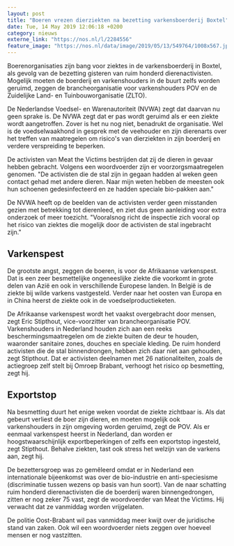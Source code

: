 ```yaml
---
layout: post
title: "Boeren vrezen dierziekten na bezetting varkensboerderij Boxtel"
date: Tue, 14 May 2019 12:06:18 +0200
category: nieuws
externe_link: "https://nos.nl/l/2284556"
feature_image: "https://nos.nl/data/image/2019/05/13/549764/1008x567.jpg"
---
```


<p>Boerenorganisaties zijn bang voor ziektes in de varkensboerderij in Boxtel, als gevolg van de bezetting gisteren van ruim honderd dierenactivisten. Mogelijk moeten de boerderij en varkenshouders in de buurt zelfs worden geruimd, zeggen de brancheorganisatie voor varkenshouders POV en de Zuidelijke Land- en Tuinbouworganisatie (ZLTO).</p>
<p>De Nederlandse Voedsel- en Warenautoriteit (NVWA) zegt dat daarvan nu geen sprake is. De NVWA zegt dat er pas wordt geruimd als er een ziekte wordt aangetroffen. Zover is het nu nog niet, benadrukt de organisatie. Wel is de voedselwaakhond in gesprek met de veehouder en zijn dierenarts over het treffen van maatregelen om risico's van dierziekten in zijn boerderij en verdere verspreiding te beperken.</p>
<p>De activisten van Meat the Victims bestrijden dat zij de dieren in gevaar hebben gebracht. Volgens een woordvoerder zijn er voorzorgsmaatregelen genomen. "De activisten die de stal zijn in gegaan hadden al weken geen contact gehad met andere dieren. Naar mijn weten hebben de meesten ook hun schoenen gedesinfecteerd en ze hadden speciale bio-pakken aan."</p>
<p>De NVWA heeft op de beelden van de activisten verder geen misstanden gezien met betrekking tot dierenleed, en ziet dus geen aanleiding voor extra onderzoek of meer toezicht. "Vooralsnog richt de inspectie zich vooral op het risico van ziektes die mogelijk door de activisten de stal ingebracht zijn."</p>
<h2>Varkenspest</h2>
<p>De grootste angst, zeggen de boeren, is voor de Afrikaanse varkenspest. Dat is een zeer besmettelijke ongeneeslijke ziekte die voorkomt in grote delen van Azië en ook in verschillende Europese landen. In België is de ziekte bij wilde varkens vastgesteld. Verder naar het oosten van Europa en in China heerst de ziekte ook in de voedselproductieketen.</p>
<p>De Afrikaanse varkenspest wordt het vaakst overgebracht door mensen, zegt Eric Stipthout, vice-voorzitter van brancheorganisatie POV. Varkenshouders in Nederland houden zich aan een reeks beschermingsmaatregelen om de ziekte buiten de deur te houden, waaronder sanitaire zones, douches en speciale kleding. De ruim honderd activisten die de stal binnendrongen, hebben zich daar niet aan gehouden, zegt Stipthout. Dat er activisten deelnamen met 26 nationaliteiten, zoals de actiegroep zelf stelt bij Omroep Brabant, verhoogt het risico op besmetting, zegt hij.</p>
<h2>Exportstop</h2>
<p>Na besmetting duurt het enige weken voordat de ziekte zichtbaar is. Als dat gebeurt verliest de boer zijn dieren, en moeten mogelijk ook varkenshouders in zijn omgeving worden geruimd, zegt de POV. Als er eenmaal varkenspest heerst in Nederland, dan worden er hoogstwaarschijnlijk exportbeperkingen of zelfs een exportstop ingesteld, zegt Stipthout. Behalve ziekten, tast ook stress het welzijn van de varkens aan, zegt hij.</p>
<p>De bezettersgroep was zo gemêleerd omdat er in Nederland een internationale bijeenkomst was over de bio-industrie en anti-speciesisme (discriminatie tussen wezens op basis van hun soort). Van de naar schatting ruim honderd dierenactivisten die de boerderij waren binnengedrongen, zitten er nog zeker 75 vast, zegt de woordvoerder van Meat the Victims. Hij verwacht dat ze vanmiddag worden vrijgelaten.</p>
<p>De politie Oost-Brabant wil pas vanmiddag meer kwijt over de juridische stand van zaken. Ook wil een woordvoerder niets zeggen over hoeveel mensen er nog vastzitten.</p>
